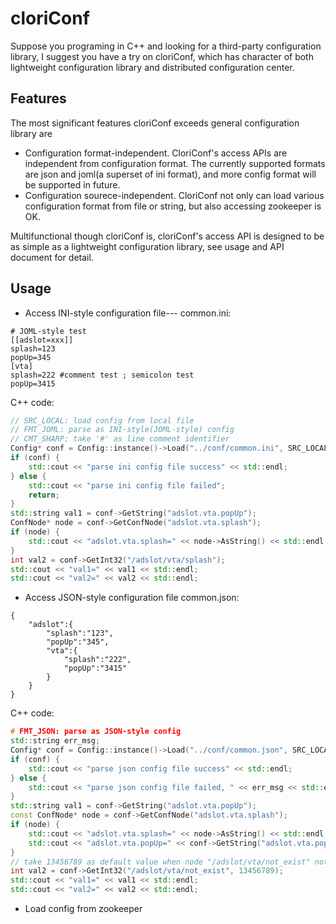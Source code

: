 cloriConf
====

Suppose you programing in C++ and looking for a third-party configuration library, I suggest you have a try on cloriConf, which has character of both lightweight configuration library and distributed configuration center. 

## Features

The most significant features cloriConf exceeds general configuration library are 

* Configuration format-independent. CloriConf's access APIs are independent from configuration format. The currently supported formats are json and joml(a superset of ini format), and more config format will be supported in future.
* Configuration sourece-independent. CloriConf not only can load various configuration format from file or string, but also accessing zookeeper is OK.

Multifunctional though cloriConf is, cloriConf's access API is designed to be as simple as a lightweight configuration library, see usage and API document for detail.

## Usage 

* Access INI-style configuration file---
common.ini:
```
# JOML-style test
[[adslot=xxx]]
splash=123
popUp=345
[vta]
splash=222 #comment test ; semicolon test
popUp=3415
```
C++ code:
```C++
// SRC_LOCAL: load config from local file
// FMT_JOML: parse as INI-style(JOML-style) config 
// CMT_SHARP: take '#' as line comment identifier
Config* conf = Config::instance()->Load("../conf/common.ini", SRC_LOCAL | FMT_JOML | CMT_SHARP);
if (conf) {
    std::cout << "parse ini config file success" << std::endl;
} else {
    std::cout << "parse ini config file failed"; 
    return;
}
std::string val1 = conf->GetString("adslot.vta.popUp");
ConfNode* node = conf->GetConfNode("adslot.vta.splash");
if (node) {
    std::cout << "adslot.vta.splash=" << node->AsString() << std::endl;
}
int val2 = conf->GetInt32("/adslot/vta/splash");
std::cout << "val1=" << val1 << std::endl;
std::cout << "val2=" << val2 << std::endl;
```
* Access JSON-style configuration file
common.json:
```
{
    "adslot":{
        "splash":"123",                                                                                                                   
        "popUp":"345",
        "vta":{
            "splash":"222",
            "popUp":"3415"
        }   
    }   
}
```
C++ code:
```C++
# FMT_JSON: parse as JSON-style config
std::string err_msg;
Config* conf = Config::instance()->Load("../conf/common.json", SRC_LOCAL | FMT_JSON, &err_msg);
if (conf) {
    std::cout << "parse json config file success" << std::endl;
} else {
    std::cout << "parse json config file failed, " << err_msg << std::endl;
}   
std::string val1 = conf->GetString("adslot.vta.popUp");
const ConfNode* node = conf->GetConfNode("adslot.vta.splash");
if (node) {
    std::cout << "adslot.vta.splash=" << node->AsString() << std::endl;
    std::cout << "adslot.vta.popUp=" << conf->GetString("adslot.vta.popUp") << std::endl;
}   
// take 13456789 as default value when node "/adslot/vta/not_exist" not found
int val2 = conf->GetInt32("/adslot/vta/not_exist", 13456789);
std::cout << "val1=" << val1 << std::endl;
std::cout << "val2=" << val2 << std::endl;
```
* Load config from zookeeper


